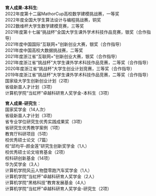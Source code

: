 **育人成果-本科生**:   
2022年度第十二届MathorCup高校数学建模挑战赛，一等奖   
2022年度全国大学生算法设计与编程挑战赛，铜奖   
2022数维杯大学生数学建模竞赛，三等奖   
2021年度第十七届“挑战杯”全国大学生课外学术科技作品竞赛，银奖（合作指导）   
2021年度中国国际“互联网+”创新创业大赛，银奖（合作指导）   
2021年度中国高校大数据挑战赛，二等奖   
2021年度浙江省“互联网+”创新创业大赛，银奖（合作指导）   
2021年度浙江省“挑战杯”大学生课外学术科技作品竞赛，二等奖（合作指导）   
2020年度浙江省“挑战杯”大学生创业计划竞赛，三等奖（合作指导）   
2019年度浙江省“挑战杯”大学生课外学术科技作品竞赛，二等奖（合作指导）   
国家级大学生创新创业计划（2项）   
省级新苗人才计划（3项）   
计算机学院“当虹杯”卓越科研育人奖学金-本科生（3项）   

**育人成果-研究生**：   
国家奖学金（14人次）   
省级新苗人才计划（3项）   
省专业学位研究生优秀实践成果奖（3项）   
省研究生优秀教学案例（1项）   
教育厅科研项目（5项）   
校优秀硕士论文（7篇）   
校“邱均平-颜金莲”研究生创新奖学金（1人）   
校优秀硕士论文培育基金（2项）   
校科研创新基金（14项）   
华为奖学金（3人）   
计算机学院风云人物暨零跑汽车奖学金（1人）   
计算机学院“当虹杯”卓越科研育人奖学金（2人）   
计算机学院“黑格科技”教育发展基金（4人）   
计算机学院“当虹杯”卓越科研育人奖学金-研究生（2项）

